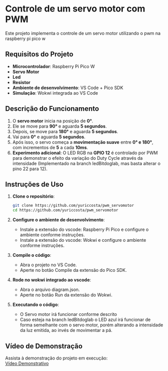 # Controle de um servo motor com PWM

Este projeto implementa o controle de um servo motor utilizando o pwm na raspberry pi pico w

## Requisitos do Projeto

- **Microcontrolador**: Raspberry Pi Pico W
- **Servo Motor**
- **Led**
- **Resistor**
- **Ambiente de desenvolvimento**: VS Code + Pico SDK  
- **Simulação**: Wokwi integrada ao VS Code  

## Descrição do Funcionamento

1. O **servo motor** inicia na posição de **0°**.  
2. Ele se move para **90°** e aguarda **5 segundos**.  
3. Depois, se move para **180°** e aguarda **5 segundos**.  
4. Vai para **0°** e aguarda **5 segundos**.  
5. Após isso, o servo começa a **movimentação suave** entre **0° e 180°**, com incrementos de **5** a cada **10ms**.  
6. **Experimento adicional**: O LED RGB na **GPIO 12** é controlado por PWM para demonstrar o efeito da variação do Duty Cycle através da intensidade (Implementado na branch ledBitdoglab, mas basta alterar o pino 22 para 12).  

## Instruções de Uso

1. **Clone o repositório**:
    ```sh
    git clone https://github.com/yuriccosta/pwm_servomotor
    cd https://github.com/yuriccosta/pwm_servomotor
    ```

2. **Configure o ambiente de desenvolvimento**:
    - Instale a extensão do vscode: Raspberry Pi Pico e configure o ambiente conforme instruções.
    - Instale a extensão do vscode: Wokwi e configure o ambiente conforme instruções.

3. **Compile o código**:
    - Abra o projeto no VS Code.
    - Aperte no botão Compile da extensão do Pico SDK.

4. **Rode no wokwi integrado ao vscode**:
    - Abra o arquivo diagram.json.
    - Aperte no botão Run da extensão do Wokwi.

5. **Executando o código**:
    - O Servo motor irá funcionar conforme descrito
    - Caso esteja na branch ledBitdoglab o LED azul irá funcionar de forma semelhante com o servo motor, porém alterando a intensidade da luz emitida, ao invés de movimentar a pá.

## Vídeo de Demonstração
Assista à demonstração do projeto em execução:  
[Vídeo Demonstrativo](https://youtu.be/XfV4eqXrQLk)  
  
  
